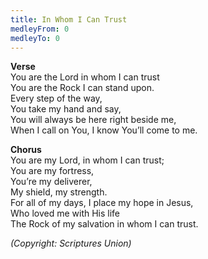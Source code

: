 ```yaml
---
title: In Whom I Can Trust
medleyFrom: 0
medleyTo: 0
---
```


**Verse**  
You are the Lord in whom I can trust  
You are the Rock I can stand upon.  
Every step of the way,  
You take my hand and say,  
You will always be here right beside me,  
When I call on You, I know You’ll come to me.

**Chorus**  
You are my Lord, in whom I can trust;  
You are my fortress,  
You’re my deliverer,  
My shield, my strength.  
For all of my days, I place my hope in Jesus,  
Who loved me with His life  
The Rock of my salvation in whom I can trust.

_(Copyright: Scriptures Union)_
